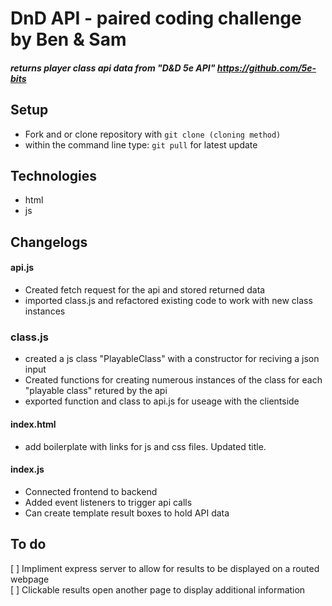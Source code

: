 # DnD API - paired coding challenge by Ben & Sam
#####  returns player class api data from "D&D 5e API" https://github.com/5e-bits

## Setup

 - Fork and or clone repository with `git clone (cloning method)`
 - within the command line type: `git pull` for latest update


 ## Technologies
 - html
 - js

## Changelogs

#### api.js
- Created fetch request for the api and stored returned data
- imported class.js and refactored existing code to work with new class instances


### class.js
- created a js class "PlayableClass" with a constructor for reciving a json input
- Created functions for creating numerous instances of the class for each "playable class" retured by the api
- exported function and class to api.js for useage with the clientside


#### index.html
- add boilerplate with links for js and css files. Updated title.

#### index.js
- Connected frontend to backend 
- Added event listeners to trigger api calls
- Can create template result boxes to hold API data

## To do
[ ] Impliment express server to allow for results to be displayed on a routed webpage\
[ ] Clickable results open another page to display additional information
